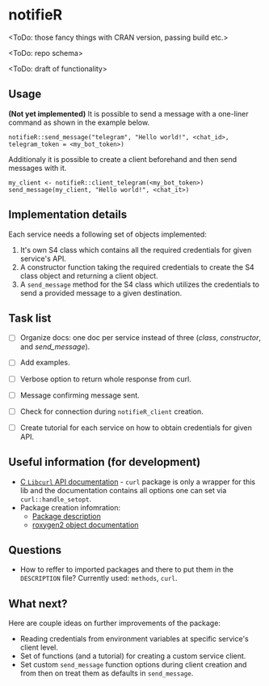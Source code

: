 # notifieR
<ToDo: those fancy things with CRAN version, passing build etc.>

<ToDo: repo schema>

<ToDo: draft of functionality>

## Usage
**(Not yet implemented)** It is possible to send a message with a one-liner command as shown in the example below.
```{r}
notifieR::send_message("telegram", "Hello world!", <chat_id>, telegram_token = <my_bot_token>)
```

Additionaly it is possible to create a client beforehand and then send messages with it.
```{r}
my_client <- notifieR::client_telegram(<my_bot_token>)
send_message(my_client, "Hello world!", <chat_it>)
```

## Implementation details
Each service needs a following set of objects implemented:
 1. It's own S4 class which contains all the required credentials for given service's API.
 1. A constructor function taking the required credentials to create the S4 class object and returning a client object.
 1. A `send_message` method for the S4 class which utilizes the credentials to send a provided message to a given destination.


## Task list
 - [ ] Organize docs: one doc per service instead of three (*class*, *constructor*, and *send_message*).
 - [ ] Add examples.
 - [ ] Verbose option to return whole response from curl.
 - [ ] Message confirming message sent.
 - [ ] Check for connection during `notifieR_client` creation.
 - [ ] Create tutorial for each service on how to obtain credentials for given API.


## Useful information (for development)
 - [C `Libcurl` API documentation](https://curl.haxx.se/libcurl/c/curl_easy_setopt.html) - `curl` package is only a wrapper for this lib and the documentation contains all options one can set via `curl::handle_setopt`.
 - Package creation infomration:
    - [Package description](http://r-pkgs.had.co.nz/description.html)
    - [roxygen2 object documentation](http://r-pkgs.had.co.nz/man.html)


## Questions
 - How to reffer to imported packages and there to put them in the `DESCRIPTION` file? Currently used: `methods`, `curl`.
 
 
## What next?
Here are couple ideas on further improvements of the package:
 - Reading credentials from environment variables at specific service's client level.
 - Set of functions (and a tutorial) for creating a custom service client.
 - Set custom `send_message` function options during client creation and from then on treat them as defaults in `send_message`.
